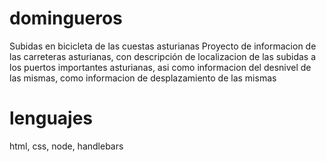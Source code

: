 # domingueros
Subidas en bicicleta de las cuestas asturianas
Proyecto de informacion de las carreteras asturianas, con descripción de localizacion de las subidas a los puertos importantes asturianas, asi como informacion del desnivel de las mismas, como informacion de desplazamiento de las mismas

# lenguajes
html, css, node, handlebars
